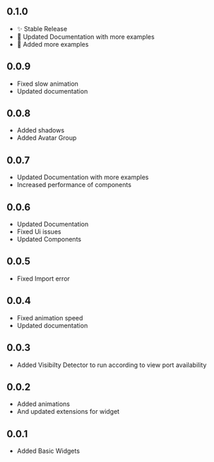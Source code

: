 ## 0.1.0

- ✨ Stable Release
- 📝 Updated Documentation with more examples
- 🥱 Added more examples

## 0.0.9

- Fixed slow animation
- Updated documentation

## 0.0.8

- Added shadows
- Added Avatar Group

## 0.0.7

- Updated Documentation with more examples
- Increased performance of components

## 0.0.6

- Updated Documentation
- Fixed Ui issues
- Updated Components

## 0.0.5

- Fixed Import error

## 0.0.4

- Fixed animation speed
- Updated documentation

## 0.0.3

- Added Visibilty Detector to run according to view port availability

## 0.0.2

- Added animations
- And updated extensions for widget

## 0.0.1

- Added Basic Widgets
